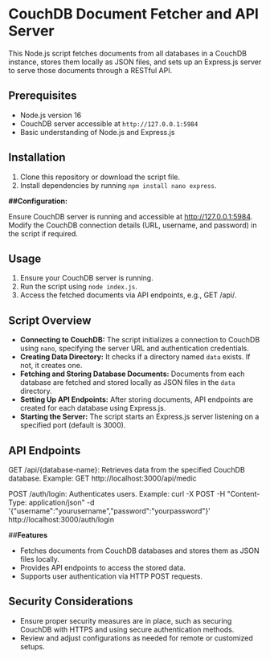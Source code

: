 # CouchDB Document Fetcher and API Server

This Node.js script fetches documents from all databases in a CouchDB instance, stores them locally as JSON files, and sets up an Express.js server to serve those documents through a RESTful API.

## Prerequisites

- Node.js version 16 
- CouchDB server accessible at `http://127.0.0.1:5984`
- Basic understanding of Node.js and Express.js

## Installation

1. Clone this repository or download the script file.
2. Install dependencies by running `npm install nano express`.

**##Configuration:**

Ensure CouchDB server is running and accessible at http://127.0.0.1:5984.
Modify the CouchDB connection details (URL, username, and password) in the script if required.

## Usage

1. Ensure your CouchDB server is running.
2. Run the script using `node index.js`.
3. Access the fetched documents via API endpoints, e.g., GET /api/<dbName>.

## Script Overview

- **Connecting to CouchDB:** The script initializes a connection to CouchDB using `nano`, specifying the server URL and authentication credentials.
- **Creating Data Directory:** It checks if a directory named `data` exists. If not, it creates one.
- **Fetching and Storing Database Documents:** Documents from each database are fetched and stored locally as JSON files in the `data` directory.
- **Setting Up API Endpoints:** After storing documents, API endpoints are created for each database using Express.js.
- **Starting the Server:** The script starts an Express.js server listening on a specified port (default is 3000).

## API Endpoints

GET /api/{database-name}: Retrieves data from the specified CouchDB database.
Example: GET http://localhost:3000/api/medic

POST /auth/login: Authenticates users.
Example:  curl -X POST -H "Content-Type: application/json" -d '{"username":"yourusername","password":"yourpassword"}' http://localhost:3000/auth/login


  
  ##**Features**
- Fetches documents from CouchDB databases and stores them as JSON files locally.
- Provides API endpoints to access the stored data.
- Supports user authentication via HTTP POST requests.

## Security Considerations

- Ensure proper security measures are in place, such as securing CouchDB with HTTPS and using secure authentication methods.
- Review and adjust configurations as needed for remote or customized setups.




